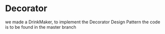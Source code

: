 # Decorator
we made a DrinkMaker, to implement the Decorator Design Pattern
the code is to be found in the master branch
